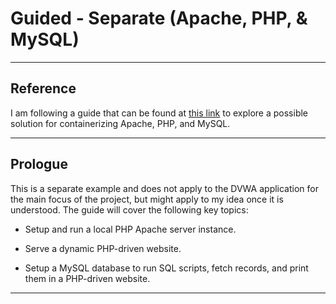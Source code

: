 
# Guided - Separate (Apache, PHP, & MySQL)

---

## Reference

I am following a guide that can be found at [this link](https://www.section.io/engineering-education/dockerized-php-apache-and-mysql-container-development-environment/) to explore a possible solution for containerizing Apache, PHP, and MySQL.

---

## Prologue

This is a separate example and does not apply to the DVWA application for the main focus of the project, but might apply to my idea once it is understood.  The guide will cover the following key topics:

+ Setup and run a local PHP Apache server instance.

+ Serve a dynamic PHP-driven website.

+ Setup a MySQL database to run SQL scripts, fetch records, and print them in a PHP-driven website.

---
